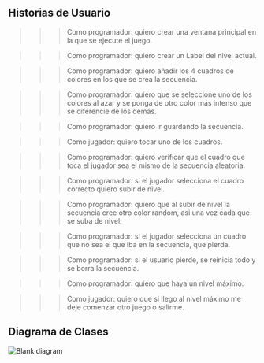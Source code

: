 
## Historias de Usuario

>>>Como programador: quiero crear una ventana principal en la que se ejecute el juego.
 
>>>Como programador: quiero crear un Label del nivel actual.

>>>Como programador: quiero añadir los 4 cuadros de colores en los que se crea la secuencia.

>>>Como programador: quiero que se seleccione uno de los colores al azar y se ponga de otro color más intenso que se diferencie de los demás.

>>>Como programador: quiero ir guardando la secuencia.

>>>Como jugador: quiero tocar uno de los cuadros.

>>>Como programador: quiero verificar que el cuadro que toca el jugador sea el mismo de la secuencia aleatoria.

>>>Como programador: si el jugador selecciona el cuadro correcto quiero subir de nivel.

>>>Como programador: quiero que al subir de nivel la secuencia cree otro color random, asi una vez cada que se suba de nivel.

>>>Como programador: si el jugador selecciona un cuadro que no sea el que iba en la secuencia, que pierda.

>>>Como programador: si el usuario pierde, se reinicia todo y se borra la secuencia.

>>>Como programador: quiero que haya un nivel máximo.

>>>Como jugador: quiero que si llego al nivel máximo me deje comenzar otro juego o salirme.




## Diagrama de Clases
![Blank diagram](https://user-images.githubusercontent.com/62964521/116771226-e72ddb80-aa06-11eb-8330-02d7ec0e3f63.png)
